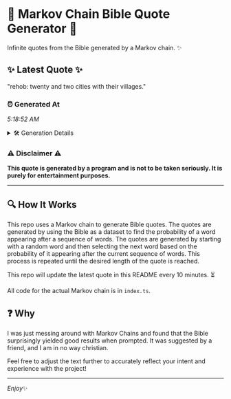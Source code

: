 # 📖 Markov Chain Bible Quote Generator 📖

Infinite quotes from the Bible generated by a Markov chain. ✨

## ✨ Latest Quote ✨
"rehob: twenty and two cities with their villages."

### ⏰ Generated At
*5:18:52 AM*

<details>
    <summary>🛠️ Generation Details</summary>
    <p>
        <strong>🌱 Seed:</strong> rehob:<br>
        <strong>🔄 Iterations:</strong> 7<br>
        <strong>📜 Context History:</strong><br>[ rehob: ]: twenty<br>[ rehob:, twenty ]: and<br>[ rehob:, twenty, and ]: two<br>[ rehob:, twenty, and, two ]: cities<br>[ rehob:, twenty, and, two, cities ]: with<br>[ rehob:, twenty, and, two, cities, with ]: their<br>[ twenty, and, two, cities, with, their ]: villages.<br>
    </p>
</details>

### ⚠️ Disclaimer ⚠️
**This quote is generated by a program and is not to be taken seriously. It is purely for entertainment purposes.**

---

## 🔍 How It Works

This repo uses a Markov chain to generate Bible quotes. The quotes are generated by using the Bible as a dataset to find the probability of a word appearing after a sequence of words. The quotes are generated by starting with a random word and then selecting the next word based on the probability of it appearing after the current sequence of words. This process is repeated until the desired length of the quote is reached.

This repo will update the latest quote in this README every 10 minutes. ⏳

All code for the actual Markov chain is in `index.ts`.

## ❓ Why

I was just messing around with Markov Chains and found that the Bible surprisingly yielded good results when prompted. 
It was suggested by a friend, and I am in no way christian.

Feel free to adjust the text further to accurately reflect your intent and experience with the project!

---

*Enjoy*✨
